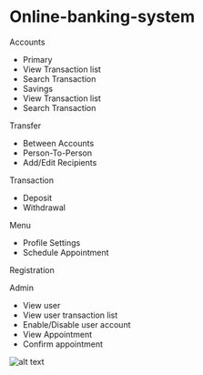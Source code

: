 # Online-banking-system
Accounts
-	Primary
-	View Transaction list
-	Search Transaction
-	Savings
-	View Transaction list
-	Search Transaction

Transfer
-	Between Accounts
-	Person-To-Person
-	Add/Edit Recipients

Transaction
-	Deposit
-	Withdrawal

Menu
-	Profile Settings
-	Schedule Appointment

Registration

Admin
-	View user
-	View user transaction list
-	Enable/Disable user account
-	View Appointment
-	Confirm appointment

![alt text](https://github.com/yimingzhao0123/Online-banking-system/blob/master/Online%20Banking%20System%20High%20Level.png)
